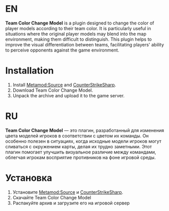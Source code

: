 # EN
**Team Color Change Model** is a plugin designed to change the color of player models according to their team color. It is particularly useful in situations where the original player models may blend into the map environment, making them difficult to distinguish. This plugin helps to improve the visual differentiation between teams, facilitating players' ability to perceive opponents against the game environment.

# Installation
1. Install [Metamod:Source](https://www.sourcemm.net/downloads.php/?branch=master) and [CounterStrikeSharp](https://github.com/roflmuffin/CounterStrikeSharp).
2. Download Team Color Change Model.
3. Unpack the archive and upload it to the game server.

# RU
**Team Color Change Model** — это плагин, разработанный для изменения цвета моделей игроков в соответствии с цветом их команды. Он особенно полезен в ситуациях, когда исходные модели игроков могут сливаться с окружением карты, делая их трудно заметными. Этот плагин помогает улучшить визуальное различие между командами, облегчая игрокам восприятие противников на фоне игровой среды.

# Установка
1. Установите [Metamod:Source](https://www.sourcemm.net/downloads.php/?branch=master) и [CounterStrikeSharp](https://github.com/roflmuffin/CounterStrikeSharp). 
2. Скачайте Team Color Change Model
3. Распакуйте архив и загрузите его на игровой сервер
